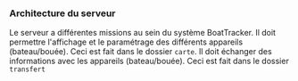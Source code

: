 ### Architecture du serveur
Le serveur a différentes missions au sein du système BoatTracker. 
Il doit permettre l'affichage et le paramétrage des différents appareils (bateau/bouée). Ceci est fait dans le dossier `carte`. 
Il doit échanger des informations avec les appareils (bateau/bouée). Ceci est fait dans le dossier `transfert`

